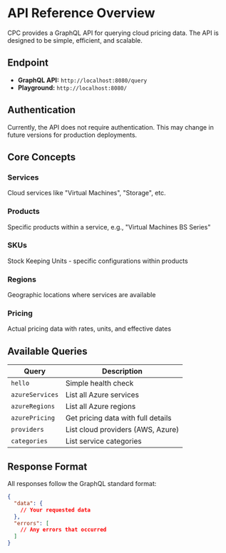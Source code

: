 # API Reference Overview

CPC provides a GraphQL API for querying cloud pricing data. The API is designed to be simple, efficient, and scalable.

## Endpoint

- **GraphQL API:** `http://localhost:8080/query`
- **Playground:** `http://localhost:8080/`

## Authentication

Currently, the API does not require authentication. This may change in future versions for production deployments.

## Core Concepts

### Services
Cloud services like "Virtual Machines", "Storage", etc.

### Products
Specific products within a service, e.g., "Virtual Machines BS Series"

### SKUs
Stock Keeping Units - specific configurations within products

### Regions
Geographic locations where services are available

### Pricing
Actual pricing data with rates, units, and effective dates

## Available Queries

| Query | Description |
|-------|-------------|
| `hello` | Simple health check |
| `azureServices` | List all Azure services |
| `azureRegions` | List all Azure regions |
| `azurePricing` | Get pricing data with full details |
| `providers` | List cloud providers (AWS, Azure) |
| `categories` | List service categories |

## Response Format

All responses follow the GraphQL standard format:

```json
{
  "data": {
    // Your requested data
  },
  "errors": [
    // Any errors that occurred
  ]
}
```